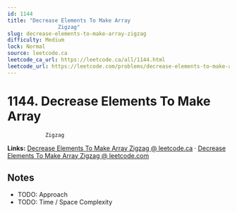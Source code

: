 ```yaml
--- 
id: 1144
title: "Decrease Elements To Make Array
                Zigzag"
slug: decrease-elements-to-make-array-zigzag
difficulty: Medium
lock: Normal
source: leetcode.ca
leetcode_ca_url: https://leetcode.ca/all/1144.html
leetcode_url: https://leetcode.com/problems/decrease-elements-to-make-array-zigzag/
---
```


# 1144. Decrease Elements To Make Array
                Zigzag

**Links:** [Decrease Elements To Make Array
                Zigzag @ leetcode.ca](https://leetcode.ca/all/1144.html) · [Decrease Elements To Make Array
                Zigzag @ leetcode.com](https://leetcode.com/problems/decrease-elements-to-make-array-zigzag/)

## Notes
- TODO: Approach
- TODO: Time / Space Complexity

